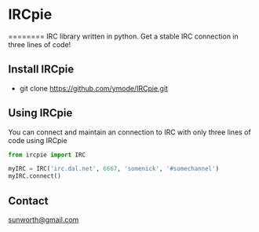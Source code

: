 # IRCpie
========
IRC library written in python.  Get a stable IRC connection in three lines of code!

Install IRCpie
---------------
- git clone https://github.com/ymode/IRCpie.git

Using IRCpie
-------------
You can connect and maintain an connection to IRC with only three lines of code using IRCpie
```python
from ircpie import IRC

myIRC = IRC('irc.dal.net', 6667, 'somenick', '#somechannel')
myIRC.connect()
```

Contact
---------
sunworth@gmail.com

